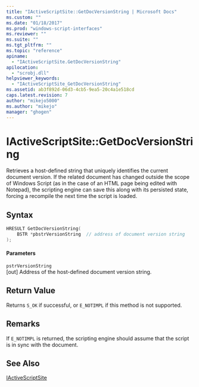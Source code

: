 ```yaml
---
title: "IActiveScriptSite::GetDocVersionString | Microsoft Docs"
ms.custom: ""
ms.date: "01/18/2017"
ms.prod: "windows-script-interfaces"
ms.reviewer: ""
ms.suite: ""
ms.tgt_pltfrm: ""
ms.topic: "reference"
apiname: 
  - "IActiveScriptSite.GetDocVersionString"
apilocation: 
  - "scrobj.dll"
helpviewer_keywords: 
  - "IActiveScriptSite_GetDocVersionString"
ms.assetid: ab3f892d-06d3-4cb5-9ea5-20c4a1e518cd
caps.latest.revision: 7
author: "mikejo5000"
ms.author: "mikejo"
manager: "ghogen"
---
```

# IActiveScriptSite::GetDocVersionString
Retrieves a host-defined string that uniquely identifies the current document version. If the related document has changed outside the scope of Windows Script (as in the case of an HTML page being edited with Notepad), the scripting engine can save this along with its persisted state, forcing a recompile the next time the script is loaded.  
  
## Syntax  
  
```cpp
HRESULT GetDocVersionString(  
    BSTR *pbstrVersionString  // address of document version string  
);  
```  
  
#### Parameters  
 `pstrVersionString`  
 [out] Address of the host-defined document version string.  
  
## Return Value  
 Returns `S_OK` if successful, or `E_NOTIMPL` if this method is not supported.  
  
## Remarks  
 If `E_NOTIMPL` is returned, the scripting engine should assume that the script is in sync with the document.  
  
## See Also  
 [IActiveScriptSite](../../winscript/reference/iactivescriptsite.md)